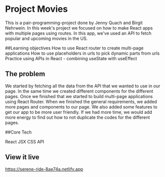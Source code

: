 # Project Movies
This is a pair-programming-project done by Jenny Quach and Birgit Nehrwein.
In this week's project we focused on how to make React apps with multiple pages using routes. In this app, we've used an API to fetch popular and upcoming movies in the US.

##Learning objectives
How to use React router to create multi-page applications
How to use placeholders in urls to pick dynamic parts from urls
Practice using APIs in React - combining useState with useEffect
## The problem

We started by fetching all the data from the API that we wanted to use in our page. In the same time we created different components for the different pages. Once we finished that we started to build multi-page applications using React Router. When we finished the general requirements, we added more pages and components to our page. We also added some features to get our app to be more user friendly. If we had more time, we would add more energy to find out how to not duplicate the codes for the different pages. 

##Core Tech

React
JSX
CSS
API
## View it live

https://serene-ride-8ae74a.netlify.app

